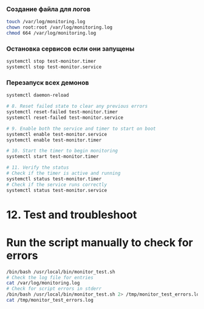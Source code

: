 ### Создание файла для логов 

```bash
touch /var/log/monitoring.log
chown root:root /var/log/monitoring.log
chmod 664 /var/log/monitoring.log
```

### Остановка сервисов если они запущены 

```bash
systemctl stop test-monitor.timer
systemctl stop test-monitor.service
```

### Перезапуск всех демонов

```bash
systemctl daemon-reload
```

```bash
# 8. Reset failed state to clear any previous errors
systemctl reset-failed test-monitor.timer
systemctl reset-failed test-monitor.service
```

```bash
# 9. Enable both the service and timer to start on boot
systemctl enable test-monitor.service
systemctl enable test-monitor.timer
```

```bash
# 10. Start the timer to begin monitoring
systemctl start test-monitor.timer
```

```bash
# 11. Verify the status
# Check if the timer is active and running
systemctl status test-monitor.timer
# Check if the service runs correctly
systemctl status test-monitor.service
```

# 12. Test and troubleshoot

# Run the script manually to check for errors

```bash
/bin/bash /usr/local/bin/monitor_test.sh
# Check the log file for entries
cat /var/log/monitoring.log
# Check for script errors in stderr
/bin/bash /usr/local/bin/monitor_test.sh 2> /tmp/monitor_test_errors.log
cat /tmp/monitor_test_errors.log
```
